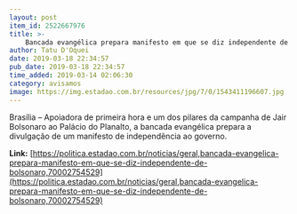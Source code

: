 ```yaml
---
layout: post
item_id: 2522667976
title: >-
    Bancada evangélica prepara manifesto em que se diz independente de Bolsonaro
author: Tatu D'Oquei
date: 2019-03-18 22:34:57
pub_date: 2019-03-18 22:34:57
time_added: 2019-03-14 02:06:30
category: avisamos
image: https://img.estadao.com.br/resources/jpg/7/0/1543411196607.jpg
---
```


Brasília – Apoiadora de primeira hora e um dos pilares da campanha de Jair Bolsonaro ao Palácio do Planalto, a bancada evangélica prepara a divulgação de um manifesto de independência ao governo.

**Link:** [https://politica.estadao.com.br/noticias/geral,bancada-evangelica-prepara-manifesto-em-que-se-diz-independente-de-bolsonaro,70002754529](https://politica.estadao.com.br/noticias/geral,bancada-evangelica-prepara-manifesto-em-que-se-diz-independente-de-bolsonaro,70002754529)

